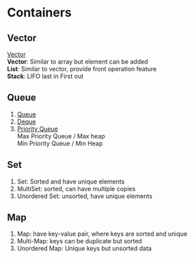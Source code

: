 # Containers
## Vector
[Vector](Vectors.md)  
**Vector**: Similar to array but element can be added  
**List**: Similar to vector, provide front operation feature    
**Stack**: LIFO last in First out

## Queue
1. [Queue](queue.md)  
2. [Deque](Deque.md)  
3. [Priority Queue](priority%20queue.md)  
         Max Priority Queue / Max heap  
         Min Priority Queue / Min Heap
         
## Set
1. Set: Sorted and have unique elements
2. MultiSet: sorted, can have multiple copies
3. Unordered Set: unsorted, have unique elements

## Map
1. Map: have key-value pair, where keys are sorted and unique
2. Multi-Map: keys can be duplicate but sorted
3. Unordered Map: Unique keys but unsorted data
         



